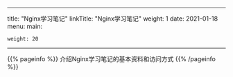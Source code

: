 
---
title: "Nginx学习笔记"
linkTitle: "Nginx学习笔记"
weight: 1
date: 2021-01-18
menu:
  main:

    weight: 20
---

{{% pageinfo %}}
介绍Nginx学习笔记的基本资料和访问方式
{{% /pageinfo %}}




